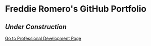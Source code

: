 # Freddie Romero's GitHub Portfolio

## _Under Construction_

<a href="https://github.com/freddieromero23/freddieromero23.github.io/blob/master/ProDevDoc.html">Go to Professional Development Page</a>

